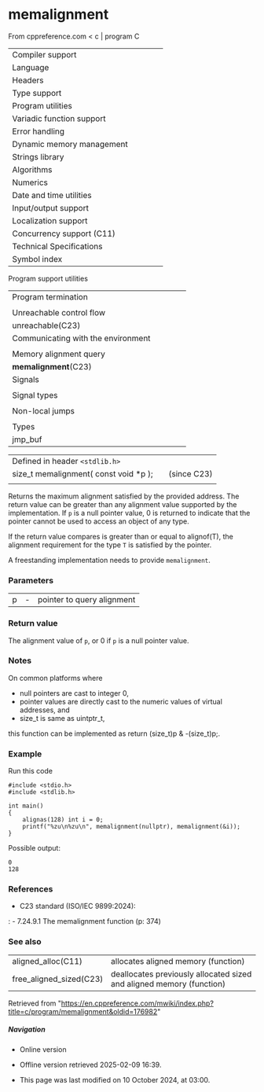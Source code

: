 # memalignment

From cppreference.com
< c‎ | program
 C

|  |  |  |  |  |
| --- | --- | --- | --- | --- |
| Compiler support | | | | |
| Language | | | | |
| Headers | | | | |
| Type support | | | | |
| Program utilities | | | | |
| Variadic function support | | | | |
| Error handling | | | | |
| Dynamic memory management | | | | |
| Strings library | | | | |
| Algorithms | | | | |
| Numerics | | | | |
| Date and time utilities | | | | |
| Input/output support | | | | |
| Localization support | | | | |
| Concurrency support (C11) | | | | |
| Technical Specifications | | | | |
| Symbol index | | | | |

 Program support utilities

|  |  |  |  |  |
| --- | --- | --- | --- | --- |
| Program termination | | | | |
| |  |  |  |  |  | | --- | --- | --- | --- | --- | | abort | | | | | | exit | | | | | | quick_exit(C11) | | | | | | _Exit(C99) | | | | | | |  |  |  |  |  | | --- | --- | --- | --- | --- | | atexit | | | | | | at_quick_exit(C11) | | | | | | EXIT_SUCCESSEXIT_FAILURE | | | | | |
| Unreachable control flow | | | | |
| unreachable(C23) | | | | |
| Communicating with the environment | | | | |
| |  |  |  |  |  | | --- | --- | --- | --- | --- | | getenvgetenv_s(C11) | | | | | | |  |  |  |  |  | | --- | --- | --- | --- | --- | | system | | | | | |  | | | | | |
| Memory alignment query | | | | |
| ****memalignment****(C23) | | | | |
| Signals | | | | |
| |  |  |  |  |  | | --- | --- | --- | --- | --- | | signal | | | | | | raise | | | | | | sig_atomic_t | | | | | | |  |  |  |  |  | | --- | --- | --- | --- | --- | | SIG_DFLSIG_IGN | | | | | | SIG_ERR | | | | | |
| Signal types | | | | |
| |  |  |  |  |  | | --- | --- | --- | --- | --- | | SIGABRTSIGFPESIGILL | | | | | | |  |  |  |  |  | | --- | --- | --- | --- | --- | | SIGINTSIGSEGVSIGTERM | | | | | |
| Non-local jumps | | | | |
| |  |  |  |  |  | | --- | --- | --- | --- | --- | | setjmp | | | | | | |  |  |  |  |  | | --- | --- | --- | --- | --- | | longjmp | | | | | |
| Types | | | | |
| jmp_buf | | | | |

|  |  |  |
| --- | --- | --- |
| Defined in header `<stdlib.h>` |  |  |
| size_t memalignment( const void \*p ); |  | (since C23) |
|  |  |  |

Returns the maximum alignment satisfied by the provided address. The return value can be greater than any alignment value supported by the implementation. If `p` is a null pointer value, ​0​ is returned to indicate that the pointer cannot be used to access an object of any type.

If the return value compares is greater than or equal to alignof(T), the alignment requirement for the type `T` is satisfied by the pointer.

A freestanding implementation needs to provide `memalignment`.

### Parameters

|  |  |  |
| --- | --- | --- |
| p | - | pointer to query alignment |

### Return value

The alignment value of `p`, or ​0​ if `p` is a null pointer value.

### Notes

On common platforms where

- null pointers are cast to integer ​0​,
- pointer values are directly cast to the numeric values of virtual addresses, and
- size_t is same as uintptr_t,

this function can be implemented as return (size_t)p & -(size_t)p;.

### Example

Run this code

```
#include <stdio.h>
#include <stdlib.h>
 
int main()
{
    alignas(128) int i = 0;
    printf("%zu\n%zu\n", memalignment(nullptr), memalignment(&i));
}

```

Possible output:

```
0
128

```

### References

- C23 standard (ISO/IEC 9899:2024):

:   - 7.24.9.1 The memalignment function (p: 374)

### See also

|  |  |
| --- | --- |
| aligned_alloc(C11) | allocates aligned memory   (function) |
| free_aligned_sized(C23) | deallocates previously allocated sized and aligned memory   (function) |

Retrieved from "<https://en.cppreference.com/mwiki/index.php?title=c/program/memalignment&oldid=176982>"

##### Navigation

- Online version
- Offline version retrieved 2025-02-09 16:39.

- This page was last modified on 10 October 2024, at 03:00.
